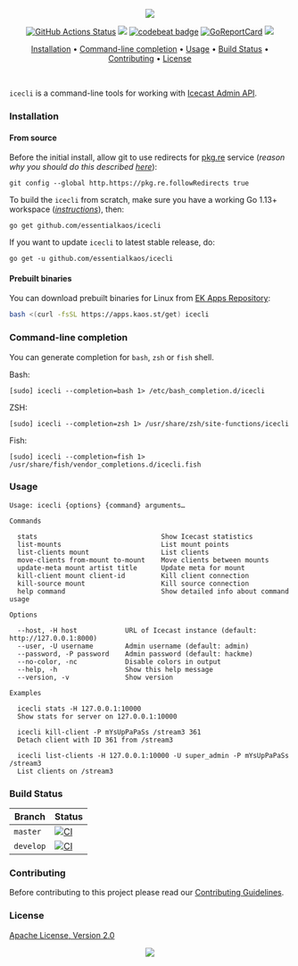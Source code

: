 <p align="center"><a href="#readme"><img src="https://gh.kaos.st/icecli.svg"/></a></p>

<p align="center">
  <a href="https://github.com/essentialkaos/icecli/actions"><img src="https://github.com/essentialkaos/icecli/workflows/CI/badge.svg" alt="GitHub Actions Status" /></a>
  <a href="https://github.com/essentialkaos/icecli/actions?query=workflow%3ACodeQL"><img src="https://github.com/essentialkaos/icecli/workflows/CodeQL/badge.svg" /></a>
  <a href="https://codebeat.co/projects/github-com-essentialkaos-icecli-master"><img alt="codebeat badge" src="https://codebeat.co/badges/455126f6-4d86-4c9f-af47-6a4c180bb5e7" /></a>
  <a href="https://goreportcard.com/report/github.com/essentialkaos/icecli"><img src="https://goreportcard.com/badge/github.com/essentialkaos/icecli" alt="GoReportCard" /></a>
  <a href="#license"><img src="https://gh.kaos.st/apache2.svg"></a>
</p>

<p align="center"><a href="#installation">Installation</a> • <a href="#command-line-completion">Command-line completion</a> • <a href="#usage">Usage</a> • <a href="#build-status">Build Status</a> • <a href="#contributing">Contributing</a> • <a href="#license">License</a></p>

</br>

`icecli` is a command-line tools for working with [Icecast Admin API](https://icecast.org/docs/icecast-2.4.1/admin-interface.html).

### Installation

#### From source

Before the initial install, allow git to use redirects for [pkg.re](https://github.com/essentialkaos/pkgre) service (_reason why you should do this described [here](https://github.com/essentialkaos/pkgre#git-support)_):

```
git config --global http.https://pkg.re.followRedirects true
```

To build the `icecli` from scratch, make sure you have a working Go 1.13+ workspace (_[instructions](https://golang.org/doc/install)_), then:

```
go get github.com/essentialkaos/icecli
```

If you want to update `icecli` to latest stable release, do:

```
go get -u github.com/essentialkaos/icecli
```

#### Prebuilt binaries

You can download prebuilt binaries for Linux from [EK Apps Repository](https://apps.kaos.st/icecli/latest):

```bash
bash <(curl -fsSL https://apps.kaos.st/get) icecli
```

### Command-line completion

You can generate completion for `bash`, `zsh` or `fish` shell.

Bash:
```
[sudo] icecli --completion=bash 1> /etc/bash_completion.d/icecli
```


ZSH:
```
[sudo] icecli --completion=zsh 1> /usr/share/zsh/site-functions/icecli
```


Fish:
```
[sudo] icecli --completion=fish 1> /usr/share/fish/vendor_completions.d/icecli.fish
```

### Usage

```
Usage: icecli {options} {command} arguments…

Commands

  stats                               Show Icecast statistics
  list-mounts                         List mount points
  list-clients mount                  List clients
  move-clients from-mount to-mount    Move clients between mounts
  update-meta mount artist title      Update meta for mount
  kill-client mount client-id         Kill client connection
  kill-source mount                   Kill source connection
  help command                        Show detailed info about command usage

Options

  --host, -H host            URL of Icecast instance (default: http://127.0.0.1:8000)
  --user, -U username        Admin username (default: admin)
  --password, -P password    Admin password (default: hackme)
  --no-color, -nc            Disable colors in output
  --help, -h                 Show this help message
  --version, -v              Show version

Examples

  icecli stats -H 127.0.0.1:10000
  Show stats for server on 127.0.0.1:10000

  icecli kill-client -P mYsUpPaPaSs /stream3 361
  Detach client with ID 361 from /stream3

  icecli list-clients -H 127.0.0.1:10000 -U super_admin -P mYsUpPaPaSs /stream3
  List clients on /stream3

```

### Build Status

| Branch | Status |
|--------|--------|
| `master` | [![CI](https://github.com/essentialkaos/icecli/workflows/CI/badge.svg?branch=master)](https://github.com/essentialkaos/icecli/actions) |
| `develop` | [![CI](https://github.com/essentialkaos/icecli/workflows/CI/badge.svg?branch=develop)](https://github.com/essentialkaos/icecli/actions) |

### Contributing

Before contributing to this project please read our [Contributing Guidelines](https://github.com/essentialkaos/contributing-guidelines#contributing-guidelines).

### License

[Apache License, Version 2.0](https://www.apache.org/licenses/LICENSE-2.0)

<p align="center"><a href="https://essentialkaos.com"><img src="https://gh.kaos.st/ekgh.svg"/></a></p>
